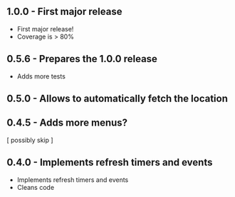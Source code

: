 ## 1.0.0 - First major release
* First major release!
* Coverage is > 80%

## 0.5.6 - Prepares the 1.0.0 release
* Adds more tests

## 0.5.0 - Allows to automatically fetch the location

## 0.4.5 - Adds more menus?
[ possibly skip ]

## 0.4.0 - Implements refresh timers and events
* Implements refresh timers and events
* Cleans code
